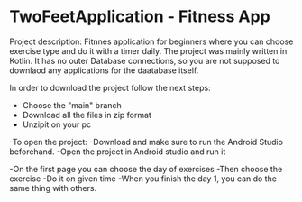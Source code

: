 # TwoFeetApplication - Fitness App

Project description: Fitnnes application for beginners where you can choose exercise type and do it with a timer daily.
The project was mainly written in Kotlin. It has no outer Database connections, so you are not supposed 
to downlaod any applications for the daatabase itself.

In order to download the project follow the next steps:
- Choose the "main" branch
- Download all the files in zip format
- Unzipit on your pc

-To open the project:
-Download and make sure to run the Android Studio beforehand.
-Open the project in  Android studio and run it

-On the first page you can choose the day of exercises
-Then choose the exercise
-Do it on given time
-When you finish the day 1, you can do the same thing with others.
